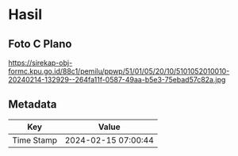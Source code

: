 # Hasil

## Foto C Plano

https://sirekap-obj-formc.kpu.go.id/88c1/pemilu/ppwp/51/01/05/20/10/5101052010010-20240214-132929--264fa11f-0587-49aa-b5e3-75ebad57c82a.jpg


## Metadata

| Key        | Value               |
| ---------- | ------------------- |
| Time Stamp | 2024-02-15 07:00:44 |



